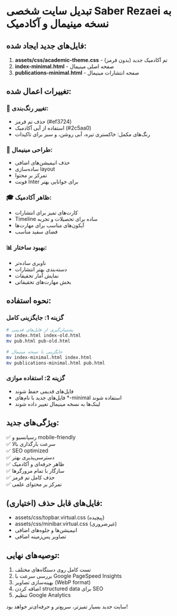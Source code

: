 # تبدیل سایت شخصی Saber Rezaei به نسخه مینیمال و آکادمیک

## فایل‌های جدید ایجاد شده:

1. **assets/css/academic-theme.css** - تم آکادمیک جدید (بدون قرمز)
2. **index-minimal.html** - صفحه اصلی مینیمال
3. **publications-minimal.html** - صفحه انتشارات مینیمال

## تغییرات اعمال شده:

### 🎨 تغییر رنگ‌بندی:
- حذف تم قرمز (#ef3724)
- استفاده از آبی آکادمیک (#2c5aa0)
- رنگ‌های مکمل: خاکستری تیره، آبی روشن، و سبز برای تاکیدات

### 📱 طراحی مینیمال:
- حذف انیمیشن‌های اضافی
- ساده‌سازی layout
- تمرکز بر محتوا
- فونت Inter برای خوانایی بهتر

### 🎓 ظاهر آکادمیک:
- کارت‌های تمیز برای انتشارات
- Timeline ساده برای تحصیلات و تجربه
- آیکون‌های مناسب برای مهارت‌ها
- فضای سفید مناسب

### 📊 بهبود ساختار:
- ناوبری ساده‌تر
- دسته‌بندی بهتر انتشارات
- نمایش آمار تحقیقات
- بخش مهارت‌های تحقیقاتی

## نحوه استفاده:

### گزینه 1: جایگزینی کامل
```bash
# پشتیبان‌گیری از فایل‌های قدیمی
mv index.html index-old.html
mv pub.html pub-old.html

# جایگزینی با نسخه مینیمال
mv index-minimal.html index.html
mv publications-minimal.html pub.html
```

### گزینه 2: استفاده موازی
- فایل‌های قدیمی حفظ شوند
- فایل‌های جدید با نام‌های *-minimal استفاده شوند
- لینک‌ها به نسخه مینیمال تغییر داده شوند

## ویژگی‌های جدید:

✅ رسپانسیو و mobile-friendly  
✅ سرعت بارگذاری بالا  
✅ SEO optimized  
✅ دسترسی‌پذیری بهتر  
✅ ظاهر حرفه‌ای و آکادمیک  
✅ سازگار با تمام مرورگرها  
✅ حذف کامل تم قرمز  
✅ تمرکز بر محتوای علمی  

## فایل‌های قابل حذف (اختیاری):
- assets/css/topbar.virtual.css (پیچیده)
- assets/css/minibar.virtual.css (غیرضروری)  
- انیمیشن‌ها و جلوه‌های اضافی
- تصاویر پس‌زمینه اضافی

## توصیه‌های نهایی:
1. تست کامل روی دستگاه‌های مختلف
2. بررسی سرعت با Google PageSpeed Insights
3. بهینه‌سازی تصاویر (WebP format)
4. اضافه کردن structured data برای SEO
5. تنظیم Google Analytics

سایت جدید بسیار تمیزتر، سریع‌تر و حرفه‌ای‌تر خواهد بود!
